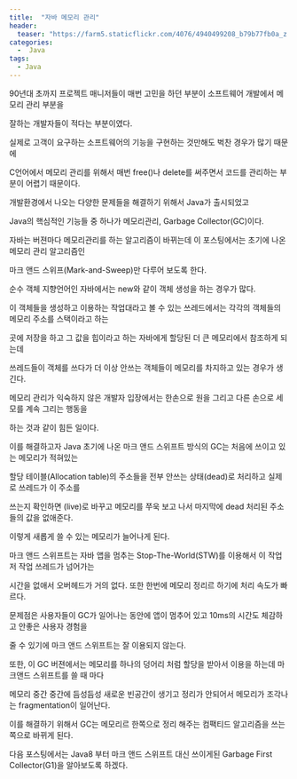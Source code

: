 ```yaml
---
title:  "자바 메모리 관리"
header:
  teaser: "https://farm5.staticflickr.com/4076/4940499208_b79b77fb0a_z.jpg"
categories: 
  -  Java
tags:
  - Java
---
```

   90년대 초까지 프로젝트 매니저들이 매번 고민을 하던 부분이 소프트웨어 개발에서 메모리 관리 부분을
  
  잘하는 개발자들이 적다는 부분이였다.
  
  실제로 고객이 요구하는 소프트웨어의 기능을 구현하는 것만해도 벅찬 경우가 많기 때문에
  
  C언어에서 메모리 관리를 위해서 매번 free()나 delete를 써주면서 코드를 관리하는 부분이 어렵기 때문이다.
  
  개발환경에서 나오는 다양한 문제들을 해결하기 위해서 Java가 출시되었고
  
  Java의 핵심적인 기능들 중 하나가 메모리관리, Garbage Collector(GC)이다.
  
  
   자바는 버젼마다 메모리관리를 하는 알고리즘이 바뀌는데 이 포스팅에서는 초기에 나온 메모리 관리 알고리즘인
   
  마크 앤드 스위프(Mark-and-Sweep)만 다루어 보도록 한다.
   
  순수 객체 지향언어인 자바에서는 new와 같이 객체 생성을 하는 경우가 많다.
  
  이 객체들을 생성하고 이용하는 작업대라고 볼 수 있는 쓰레드에서는 각각의 객체들의 메모리 주소를 스택이라고 하는
  
  곳에 저장을 하고 그 값을 힙이라고 하는 자바에게 할당된 더 큰 메모리에서 참조하게 되는데
  
  쓰레드들이 객체를 쓰다가 더 이상 안쓰는 객체들이 메모리를 차지하고 있는 경우가 생긴다.
  
  메모리 관리가 익숙하지 않은 개발자 입장에서는 한손으로 원을 그리고 다른 손으로 세모를 계속 그리는 행동을
  
  하는 것과 같이 힘든 일이다.
  
  
   이를 해결하고자 Java 초기에 나온 마크 앤드 스위프트 방식의 GC는 처음에 쓰이고 있는 메모리가 적혀있는
  
  할당 테이블(Allocation table)의 주소들을 전부 안쓰는 상태(dead)로 처리하고 실제로 쓰레드가 이 주소를
  
  쓰는지 확인하면 (live)로 바꾸고 메모리를 쭈욱 보고 나서 마지막에 dead 처리된 주소들의 값을 없애준다.
  
  이렇게 새롭게 쓸 수 있는 메모리가 늘어나게 된다.
  
  
   마크 앤드 스위프트는 자바 앱을 멈추는 Stop-The-World(STW)를 이용해서 이 작업 저 작업 쓰레드가 넘어가는
   
  시간을 없애서 오버헤드가 거의 없다. 또한 한번에 메모리 정리르 하기에 처리 속도가 빠르다.
  
  문제점은 사용자들이 GC가 일어나는 동안에 앱이 멈추어 있고 10ms의 시간도 체감하고 안좋은 사용자 경험을 
  
  줄 수 있기에 마크 앤드 스위프트는 잘 이용되지 않는다. 
  
  또한, 이 GC 버젼에서는 메모리를 하나의 덩어리 처럼 할당을 받아서 이용을 하는데 마크앤드 스위프트를 쓸 때 마다
  
  메모리 중간 중간에 듬성듬성 새로운 빈공간이 생기고 정리가 안되어서 메모리가 조각나는 fragmentation이 일어난다.
  
  이를 해결하기 위해서 GC는 메모리르 한쪽으로 정리 해주는 컴팩티드 알고리즘을 쓰는 쪽으로 바뀌게 된다.
  
  다음 포스팅에서는 Java8 부터 마크 앤드 스위프트 대신 쓰이게된 Garbage First Collector(G1)을 알아보도록 하겠다.
  
  
  

   
  
[^posts]: Footnote test.
